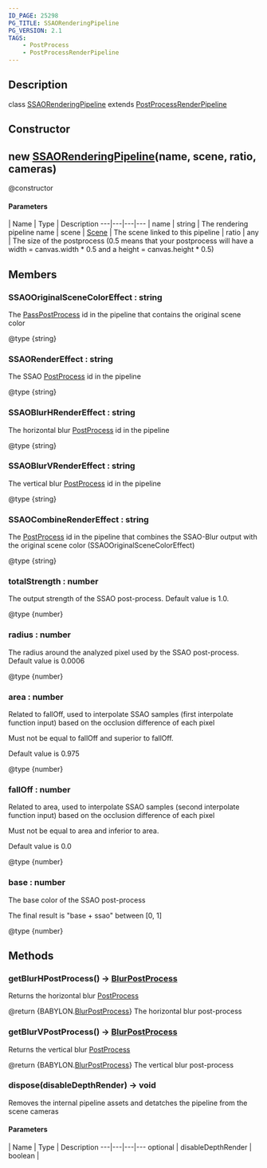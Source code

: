 ```yaml
---
ID_PAGE: 25298
PG_TITLE: SSAORenderingPipeline
PG_VERSION: 2.1
TAGS:
    - PostProcess
    - PostProcessRenderPipeline
---
```

## Description

class [SSAORenderingPipeline](/classes/2.3/SSAORenderingPipeline) extends [PostProcessRenderPipeline](/classes/2.3/PostProcessRenderPipeline)



## Constructor

##  new [SSAORenderingPipeline](/classes/2.3/SSAORenderingPipeline)(name, scene, ratio, cameras)

@constructor

#### Parameters
 | Name | Type | Description
---|---|---|---
 | name | string |   The rendering pipeline name
 | scene | [Scene](/classes/2.3/Scene) |   The scene linked to this pipeline
 | ratio | any |   The size of the postprocess (0.5 means that your postprocess will have a width = canvas.width * 0.5 and a height = canvas.height * 0.5)
## Members

### SSAOOriginalSceneColorEffect : string

The [PassPostProcess](/classes/2.3/PassPostProcess) id in the pipeline that contains the original scene color

@type {string}

### SSAORenderEffect : string

The SSAO [PostProcess](/classes/2.3/PostProcess) id in the pipeline

@type {string}

### SSAOBlurHRenderEffect : string

The horizontal blur [PostProcess](/classes/2.3/PostProcess) id in the pipeline

@type {string}

### SSAOBlurVRenderEffect : string

The vertical blur [PostProcess](/classes/2.3/PostProcess) id in the pipeline

@type {string}

### SSAOCombineRenderEffect : string

The [PostProcess](/classes/2.3/PostProcess) id in the pipeline that combines the SSAO-Blur output with the original scene color (SSAOOriginalSceneColorEffect)

@type {string}

### totalStrength : number

The output strength of the SSAO post-process. Default value is 1.0.

@type {number}

### radius : number

The radius around the analyzed pixel used by the SSAO post-process. Default value is 0.0006

@type {number}

### area : number

Related to fallOff, used to interpolate SSAO samples (first interpolate function input) based on the occlusion difference of each pixel

Must not be equal to fallOff and superior to fallOff.

Default value is 0.975

@type {number}

### fallOff : number

Related to area, used to interpolate SSAO samples (second interpolate function input) based on the occlusion difference of each pixel

Must not be equal to area and inferior to area.

Default value is 0.0

@type {number}

### base : number

The base color of the SSAO post-process

The final result is "base + ssao" between [0, 1]

@type {number}

## Methods

### getBlurHPostProcess() &rarr; [BlurPostProcess](/classes/2.3/BlurPostProcess)

Returns the horizontal blur [PostProcess](/classes/2.3/PostProcess)

@return {BABYLON.[BlurPostProcess](/classes/2.3/BlurPostProcess)} The horizontal blur post-process
### getBlurVPostProcess() &rarr; [BlurPostProcess](/classes/2.3/BlurPostProcess)

Returns the vertical blur [PostProcess](/classes/2.3/PostProcess)

@return {BABYLON.[BlurPostProcess](/classes/2.3/BlurPostProcess)} The vertical blur post-process
### dispose(disableDepthRender) &rarr; void

Removes the internal pipeline assets and detatches the pipeline from the scene cameras

#### Parameters
 | Name | Type | Description
---|---|---|---
optional | disableDepthRender | boolean |   

